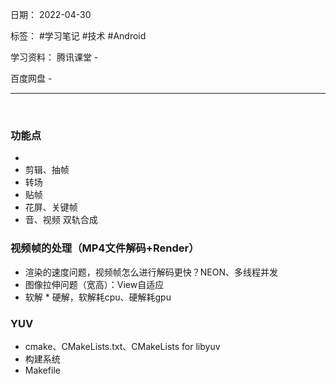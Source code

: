日期： 2022-04-30

标签： #学习笔记 #技术 #Android 

学习资料： 
腾讯课堂 - 

百度网盘 - 

---
<br>

### 功能点
- 
- 剪辑、抽帧
- 转场
- 贴帧
- 花屏、关键帧
- 音、视频 双轨合成


### 视频帧的处理（MP4文件解码+Render）
- 渲染的速度问题，视频帧怎么进行解码更快？NEON、多线程并发
- 图像拉伸问题（宽高）：View自适应
- 软解 * 硬解，软解耗cpu、硬解耗gpu


### YUV
- cmake、CMakeLists.txt、CMakeLists for libyuv
- 构建系统
- Makefile
